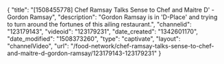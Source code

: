 {
    "title": "[1508455778] Chef Ramsay Talks Sense to Chef and Maitre D' - Gordon Ramsay",
    "description": "Gordon Ramsay is in 'D-Place' and trying to turn around the fortunes of this ailing restaurant.",
    "channelid": "123179143",
    "videoid": "123179231",
    "date_created": "1342601170",
    "date_modified": "1508373260",
    "type": "captivate",
    "layout": "channelVideo",
    "url": "\/food-network\/chef-ramsay-talks-sense-to-chef-and-maitre-d-gordon-ramsay\/123179143-123179231"
}